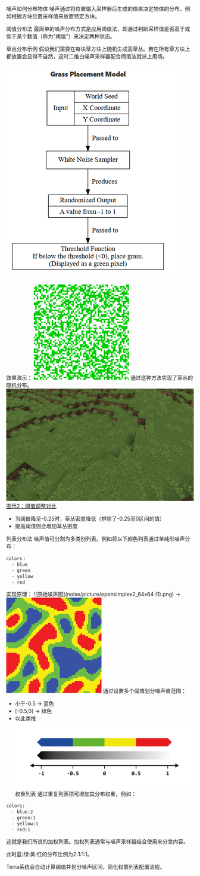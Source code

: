 噪声如何分布物体
噪声通过将位置输入采样器后生成的值来决定物体的分布。例如根据方块位置采样值来放置特定方块。

阈值分布法
最简单的噪声分布方式是应用阈值法，即通过判断采样值是否高于或低于某个数值（称为"阈值"）来决定两种状态。

草丛分布示例
假设我们需要在每块草方块上随机生成高草丛。若在所有草方块上都放置会显得不自然，这时二维白噪声采样器配合阈值法就派上用场。

![](noise/picture/11104e51b4e0d06de8eedf971ddb5996.png)


效果演示：
![图示1：50%阈值分布](noise/picture/grass_64x64_50pcthreshold.png)
通过这种方法实现了草丛的随机分布。
![](noise/picture/grass.png)
[图示2：阈值调整对比](noise/picture/grass_64x64_25pcthreshold.png)
- 当阈值降至-0.25时，草丛密度降低（排除了-0.25至0区间的值）
- 提高阈值则会增加草丛密度

列表分布法
噪声值可分割为多类别列表。例如将以下颜色列表通过单纯形噪声分布：
```
colors：
  - blue
  - green
  - yellow
  - red
```
实现原理：
![原始噪声图](noise/picture/opensimplex2_64x64 (1).png) → ![分段噪声图](noise/picture/posterized_opensimplex2_64x64.png)
通过设置多个阈值划分噪声值范围：
- 小于-0.5 → 蓝色
- [-0.5,0] → 绿色
- 以此类推
![](noise/picture/basic_example-05.png)
权重列表
通过重复列表项可增加其分布权重，例如：
```
colors:
  - blue:2
  - green:1
  - yellow:1
  - red:1
```
这就是我们所说的加权列表。加权列表通常与噪声采样器结合使用来分发内容。

此时蓝:绿:黄:红的分布比例为2:1:1:1。

Terra系统会自动计算阈值并划分噪声区间，简化权重列表配置流程。
